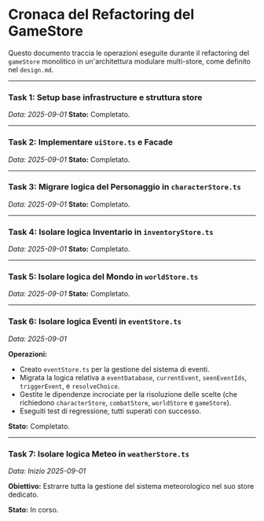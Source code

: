 # Cronaca del Refactoring del GameStore

Questo documento traccia le operazioni eseguite durante il refactoring del `gameStore` monolitico in un'architettura modulare multi-store, come definito nel `design.md`.

---

### **Task 1: Setup base infrastructure e struttura store**
*Data: 2025-09-01*
**Stato:** Completato.

---

### **Task 2: Implementare `uiStore.ts` e Facade**
*Data: 2025-09-01*
**Stato:** Completato.

---

### **Task 3: Migrare logica del Personaggio in `characterStore.ts`**
*Data: 2025-09-01*
**Stato:** Completato.

---

### **Task 4: Isolare logica Inventario in `inventoryStore.ts`**
*Data: 2025-09-01*
**Stato:** Completato.

---

### **Task 5: Isolare logica del Mondo in `worldStore.ts`**
*Data: 2025-09-01*
**Stato:** Completato.

---

### **Task 6: Isolare logica Eventi in `eventStore.ts`**
*Data: 2025-09-01*

**Operazioni:**
- Creato `eventStore.ts` per la gestione del sistema di eventi.
- Migrata la logica relativa a `eventDatabase`, `currentEvent`, `seenEventIds`, `triggerEvent`, e `resolveChoice`.
- Gestite le dipendenze incrociate per la risoluzione delle scelte (che richiedono `characterStore`, `combatStore`, `worldStore` e `gameStore`).
- Eseguiti test di regressione, tutti superati con successo.

**Stato:** Completato.

---

### **Task 7: Isolare logica Meteo in `weatherStore.ts`**
*Data: Inizio 2025-09-01*

**Obiettivo:** Estrarre tutta la gestione del sistema meteorologico nel suo store dedicato.

**Stato:** In corso.
